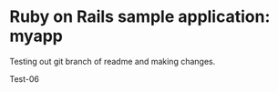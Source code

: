 # Ruby on Rails sample application: myapp

Testing out git branch of readme and making changes.

Test-06
